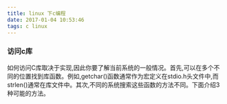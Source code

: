 ```yaml
---
title: linux 下c编程
date: 2017-01-04 10:53:46
tags: c linux
---
```


### 访问c库
如何访问C库取决于实现,因此你要了解当前系统的一般情况。首先,可以在多个不同的位置找到库函数。例如,getchar()函数通常作为宏定义在stdio.h头文件中,而strlen()通常在库文件中。其次,不同的系统搜索这些函数的方法不同。下面介绍3种可能的方法。


